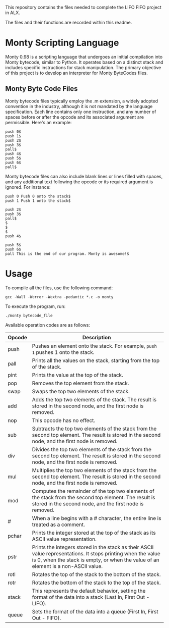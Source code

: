 This repository contains the files needed to complete the LIFO FIFO project in ALX.

The files and their functions are recorded within this readme.

# Monty Scripting Language

Monty 0.98 is a scripting language that undergoes an initial compilation into Monty bytecode, similar to Python. It operates based on a distinct stack and includes specific instructions for stack manipulation. The primary objective of this project is to develop an interpreter for Monty ByteCodes files.

## Monty Byte Code Files

Monty bytecode files typically employ the .m extension, a widely adopted convention in the industry, although it is not mandated by the language specification. Each line contains only one instruction, and any number of spaces before or after the opcode and its associated argument are permissible. Here's an example:

```plaintext
push 0$
push 1$
push 2$
push 3$
pall$
push 4$
push 5$
push 6$
pall$
```

Monty bytecode files can also include blank lines or lines filled with spaces, and any additional text following the opcode or its required argument is ignored. For instance:

```plaintext
push 0 Push 0 onto the stack$
push 1 Push 1 onto the stack$

push 2$
push 3$
pall$
$
$
$
push 4$

push 5$
push 6$
pall This is the end of our program. Monty is awesome!$
```

# Usage

To compile all the files, use the following command:

```shell
gcc -Wall -Werror -Wextra -pedantic *.c -o monty
```

To execute the program, run:

```shell
./monty bytecode_file
```

Available operation codes are as follows:

| Opcode | Description |
| ------- | ----------- |
| push   | Pushes an element onto the stack. For example, `push 1` pushes 1 onto the stack. |
| pall   | Prints all the values on the stack, starting from the top of the stack. |
| pint   | Prints the value at the top of the stack. |
| pop    | Removes the top element from the stack. |
| swap   | Swaps the top two elements of the stack. |
| add    | Adds the top two elements of the stack. The result is stored in the second node, and the first node is removed. |
| nop    | This opcode has no effect. |
| sub    | Subtracts the top two elements of the stack from the second top element. The result is stored in the second node, and the first node is removed. |
| div    | Divides the top two elements of the stack from the second top element. The result is stored in the second node, and the first node is removed. |
| mul    | Multiplies the top two elements of the stack from the second top element. The result is stored in the second node, and the first node is removed. |
| mod    | Computes the remainder of the top two elements of the stack from the second top element. The result is stored in the second node, and the first node is removed. |
| #      | When a line begins with a # character, the entire line is treated as a comment. |
| pchar  | Prints the integer stored at the top of the stack as its ASCII value representation. |
| pstr   | Prints the integers stored in the stack as their ASCII value representations. It stops printing when the value is 0, when the stack is empty, or when the value of an element is a non-ASCII value. |
| rotl   | Rotates the top of the stack to the bottom of the stack. |
| rotr   | Rotates the bottom of the stack to the top of the stack. |
| stack  | This represents the default behavior, setting the format of the data into a stack (Last In, First Out - LIFO). |
| queue  | Sets the format of the data into a queue (First In, First Out - FIFO). |
